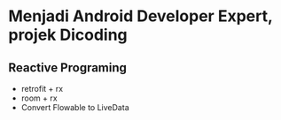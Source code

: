# Menjadi Android Developer Expert, projek Dicoding

## Reactive Programing
- retrofit + rx
- room + rx
- Convert Flowable to LiveData